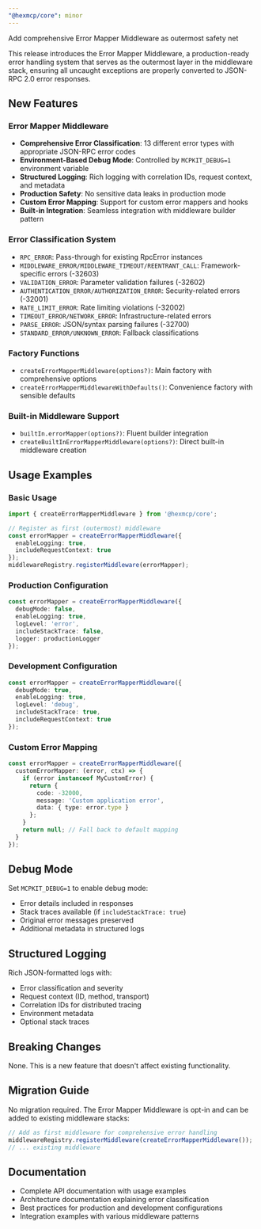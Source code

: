 ```yaml
---
"@hexmcp/core": minor
---
```


Add comprehensive Error Mapper Middleware as outermost safety net

This release introduces the Error Mapper Middleware, a production-ready error handling system that serves as the outermost layer in the middleware stack, ensuring all uncaught exceptions are properly converted to JSON-RPC 2.0 error responses.

## New Features

### Error Mapper Middleware
- **Comprehensive Error Classification**: 13 different error types with appropriate JSON-RPC error codes
- **Environment-Based Debug Mode**: Controlled by `MCPKIT_DEBUG=1` environment variable
- **Structured Logging**: Rich logging with correlation IDs, request context, and metadata
- **Production Safety**: No sensitive data leaks in production mode
- **Custom Error Mapping**: Support for custom error mappers and hooks
- **Built-in Integration**: Seamless integration with middleware builder pattern

### Error Classification System
- `RPC_ERROR`: Pass-through for existing RpcError instances
- `MIDDLEWARE_ERROR/MIDDLEWARE_TIMEOUT/REENTRANT_CALL`: Framework-specific errors (-32603)
- `VALIDATION_ERROR`: Parameter validation failures (-32602)
- `AUTHENTICATION_ERROR/AUTHORIZATION_ERROR`: Security-related errors (-32001)
- `RATE_LIMIT_ERROR`: Rate limiting violations (-32002)
- `TIMEOUT_ERROR/NETWORK_ERROR`: Infrastructure-related errors
- `PARSE_ERROR`: JSON/syntax parsing failures (-32700)
- `STANDARD_ERROR/UNKNOWN_ERROR`: Fallback classifications

### Factory Functions
- `createErrorMapperMiddleware(options?)`: Main factory with comprehensive options
- `createErrorMapperMiddlewareWithDefaults()`: Convenience factory with sensible defaults

### Built-in Middleware Support
- `builtIn.errorMapper(options?)`: Fluent builder integration
- `createBuiltInErrorMapperMiddleware(options?)`: Direct built-in middleware creation

## Usage Examples

### Basic Usage
```typescript
import { createErrorMapperMiddleware } from '@hexmcp/core';

// Register as first (outermost) middleware
const errorMapper = createErrorMapperMiddleware({
  enableLogging: true,
  includeRequestContext: true
});
middlewareRegistry.registerMiddleware(errorMapper);
```

### Production Configuration
```typescript
const errorMapper = createErrorMapperMiddleware({
  debugMode: false,
  enableLogging: true,
  logLevel: 'error',
  includeStackTrace: false,
  logger: productionLogger
});
```

### Development Configuration
```typescript
const errorMapper = createErrorMapperMiddleware({
  debugMode: true,
  enableLogging: true,
  logLevel: 'debug',
  includeStackTrace: true,
  includeRequestContext: true
});
```

### Custom Error Mapping
```typescript
const errorMapper = createErrorMapperMiddleware({
  customErrorMapper: (error, ctx) => {
    if (error instanceof MyCustomError) {
      return {
        code: -32000,
        message: 'Custom application error',
        data: { type: error.type }
      };
    }
    return null; // Fall back to default mapping
  }
});
```

## Debug Mode

Set `MCPKIT_DEBUG=1` to enable debug mode:
- Error details included in responses
- Stack traces available (if `includeStackTrace: true`)
- Original error messages preserved
- Additional metadata in structured logs

## Structured Logging

Rich JSON-formatted logs with:
- Error classification and severity
- Request context (ID, method, transport)
- Correlation IDs for distributed tracing
- Environment metadata
- Optional stack traces

## Breaking Changes

None. This is a new feature that doesn't affect existing functionality.

## Migration Guide

No migration required. The Error Mapper Middleware is opt-in and can be added to existing middleware stacks:

```typescript
// Add as first middleware for comprehensive error handling
middlewareRegistry.registerMiddleware(createErrorMapperMiddleware());
// ... existing middleware
```

## Documentation

- Complete API documentation with usage examples
- Architecture documentation explaining error classification
- Best practices for production and development configurations
- Integration examples with various middleware patterns
